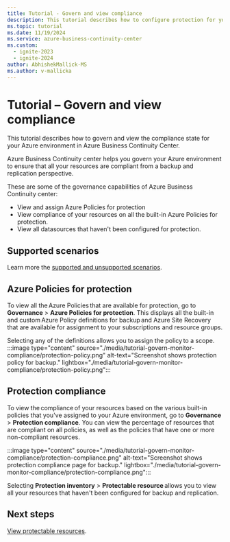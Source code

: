 ```yaml
---
title: Tutorial - Govern and view compliance
description: This tutorial describes how to configure protection for your data sources which are currently not protected by any solution using Azure Business Continuity center.
ms.topic: tutorial
ms.date: 11/19/2024
ms.service: azure-business-continuity-center
ms.custom:
  - ignite-2023
  - ignite-2024
author: AbhishekMallick-MS
ms.author: v-mallicka
---
```



# Tutorial – Govern and view compliance

This tutorial describes how to govern and view the compliance state for your Azure environment in Azure Business Continuity Center.

Azure Business Continuity center helps you govern your Azure environment to ensure that all your resources are compliant from a backup and replication perspective. 

These are some of the governance capabilities of Azure Business Continuity center: 

- View and assign Azure Policies for protection 
- View compliance of your resources on all the built-in Azure Policies for protection. 
- View all datasources that haven't been configured for protection. 

## Supported scenarios 

Learn more the [supported and unsupported scenarios](business-continuity-center-support-matrix.md). 

## Azure Policies for protection 

To view all the Azure Policies that are available for protection, go to **Governance** > **Azure Policies for protection**. This displays all the built-in and custom Azure Policy definitions for backup and Azure Site Recovery that are available for assignment to your subscriptions and resource groups. 

Selecting any of the definitions allows you to assign the policy to a scope. 
   :::image type="content" source="./media/tutorial-govern-monitor-compliance/protection-policy.png" alt-text="Screenshot shows protection policy for backup." lightbox="./media/tutorial-govern-monitor-compliance/protection-policy.png":::


## Protection compliance 

To view the compliance of your resources based on the various built-in policies that you've assigned to your Azure environment, go to **Governance** > **Protection compliance**. You can view the percentage of resources that are compliant on all policies, as well as the policies that have one or more non-compliant resources. 

   :::image type="content" source="./media/tutorial-govern-monitor-compliance/protection-compliance.png" alt-text="Screenshot shows protection compliance page for backup." lightbox="./media/tutorial-govern-monitor-compliance/protection-compliance.png":::

Selecting **Protection inventory** > **Protectable resource** allows you to view all your resources that haven't been configured for backup and replication.  

## Next steps 

[View protectable resources](./tutorial-view-protectable-resources.md).

